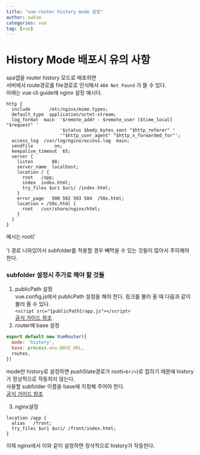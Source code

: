 ```yaml
---
title: "vue-router history mode 설정"
author: swkim
categories: vue
tag: [vue]
---
```

# History Mode 배포시 유의 사항
spa앱을 router history 모드로 배포하면<br/>
서버에서 route경로를 file경로로 인식해서 `404 Not Found` 가 뜰 수 있다.<br/>
아래는 vue cli guide에 nginx 설정 예시다.<br/>
```nginx
http {
  include       /etc/nginx/mime.types;
  default_type  application/octet-stream;
  log_format  main  '$remote_addr - $remote_user [$time_local] "$request" '
                    '$status $body_bytes_sent "$http_referer" '
                    '"$http_user_agent" "$http_x_forwarded_for"';
  access_log  /var/log/nginx/access.log  main;
  sendfile        on;
  keepalive_timeout  65;
  server {
    listen       80;
    server_name  localhost;
    location / {
      root   /app;
      index  index.html;
      try_files $uri $uri/ /index.html;
    }
    error_page   500 502 503 504  /50x.html;
    location = /50x.html {
      root   /usr/share/nginx/html;
    }
  }
}
```

예시는 root('<br/><br/>') 경로 나와있어서
subfolder를 적용할 경우 빼먹을 수 있는 것들이 많아서 주의해야 한다.
### subfolder 설정시 추가로 해야 할 것들
1. publicPath 설정<br/>
vue.config.js에서 publicPath 설정을 해야 한다.
링크를 불러 올 때 다음과 같이 불러 올 수 있다.<br/>
`<script src="{publicPath}/app.js"></script>`<br/>
[공식 가이드 참조](https://cli.vuejs.org/config/#publicpath)
2. router에 base 설정
```javascript
export default new VueRouter({
  mode: 'history',
  base: process.env.BASE_URL,
  routes,
})
```
mode만 history로 설정하면
pushState경로가 root(`<br/>`)로 잡히기 때문에 history가 정상적으로 작동하지 않는다.<br/>
사용할 subfolder 이름을 base에 지정해 주어야 한다.<br/>
[공식 가이드 참조](https://router.vuejs.org/api/#base)

3. nginx설정
```nginx
location /app {
  alias   /front;
  try_files $uri $uri/ /front/index.html;
}
```
이제 nginx에서 이와 같이 설정하면 정삭적으로 history가 작동한다.
